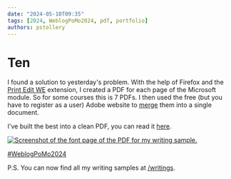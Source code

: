 ```yaml
---
date: "2024-05-10T09:35"
tags: [2024, WeblogPoMo2024, pdf, portfolio]
authors: pstollery
---
```

# Ten

I found a solution to yesterday's problem. With the help of Firefox and the [Print Edit WE](https://addons.mozilla.org/en-GB/firefox/addon/print-edit-we/) extension, I created a PDF for each page of the Microsoft module. So for some courses this is 7 PDFs. I then used the free (but you have to register as a user) Adobe website to [merge](https://acrobat.adobe.com/link/acrobat/combine-pdf) them into a single document. 

<!-- truncate -->

I've built the best into a clean PDF, you can read it [here](https://drive.google.com/file/d/1a-0BNVNgXw4JusPJDaTp8Vp4jHFFECcL/view?usp=sharing).

[![Screenshot of the font page of the PDF for my writing sample.](https://cdn.some.pics/phils/663e1267334c2.png)](https://drive.google.com/file/d/1a-0BNVNgXw4JusPJDaTp8Vp4jHFFECcL/view?usp=sharing)

[#WeblogPoMo2024](https://weblog.anniegreens.lol/weblog-posting-month-2024)

P.S. You can now find all my writing samples at [/writings](/writings). 